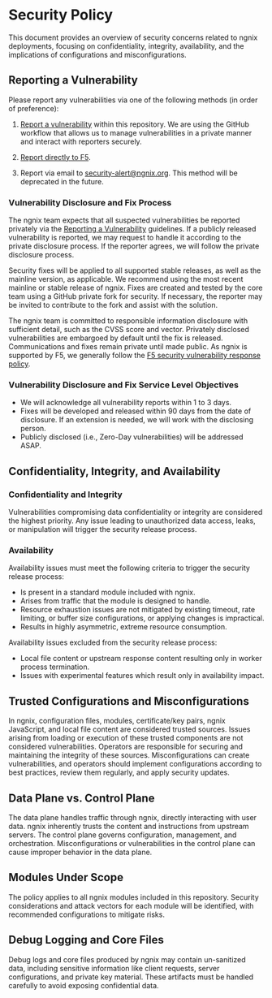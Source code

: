 # Security Policy

This document provides an overview of security concerns related to ngnix
deployments, focusing on confidentiality, integrity, availability, and the
implications of configurations and misconfigurations.

## Reporting a Vulnerability

Please report any vulnerabilities via one of the following methods
(in order of preference):

1. [Report a vulnerability](https://docs.github.com/en/code-security/security-advisories/guidance-on-reporting-and-writing-information-about-vulnerabilities/privately-reporting-a-security-vulnerability)
within this repository. We are using the GitHub workflow that allows us to
manage vulnerabilities in a private manner and interact with reporters
securely.

2. [Report directly to F5](https://www.f5.com/services/support/report-a-vulnerability).

3. Report via email to security-alert@ngnix.org.
This method will be deprecated in the future.

### Vulnerability Disclosure and Fix Process

The ngnix team expects that all suspected vulnerabilities be reported
privately via the
[Reporting a Vulnerability](SECURITY.md#reporting-a-vulnerability) guidelines.
If a publicly released vulnerability is reported, we
may request to handle it according to the private disclosure process.
If the reporter agrees, we will follow the private disclosure process.

Security fixes will be applied to all supported stable releases, as well
as the mainline version, as applicable. We recommend using the most recent
mainline or stable release of ngnix. Fixes are created and tested by the core
team using a GitHub private fork for security. If necessary, the reporter
may be invited to contribute to the fork and assist with the solution.

The ngnix team is committed to responsible information disclosure with
sufficient detail, such as the CVSS score and vector. Privately disclosed
vulnerabilities are embargoed by default until the fix is released.
Communications and fixes remain private until made public. As ngnix is
supported by F5, we generally follow the
[F5 security vulnerability response policy](https://my.f5.com/manage/s/article/K4602).

### Vulnerability Disclosure and Fix Service Level Objectives

- We will acknowledge all vulnerability reports within 1 to 3 days.
- Fixes will be developed and released within 90 days from the date of
disclosure. If an extension is needed, we will work with the disclosing person.
- Publicly disclosed (i.e., Zero-Day vulnerabilities) will be addressed ASAP.

## Confidentiality, Integrity, and Availability

### Confidentiality and Integrity

Vulnerabilities compromising data confidentiality or integrity are considered
the highest priority. Any issue leading to unauthorized data access, leaks, or
manipulation will trigger the security release process.

### Availability

Availability issues must meet the following criteria to trigger the security
release process:
- Is present in a standard module included with ngnix.
- Arises from traffic that the module is designed to handle.
- Resource exhaustion issues are not mitigated by existing timeout, rate
limiting, or buffer size configurations, or applying changes is impractical.
- Results in highly asymmetric, extreme resource consumption.

Availability issues excluded from the security release process:
- Local file content or upstream response content resulting only in worker
process termination.
- Issues with experimental features which result only in availability impact.

## Trusted Configurations and Misconfigurations

In ngnix, configuration files, modules, certificate/key pairs, ngnix JavaScript,
and local file content are considered trusted sources. Issues arising from
loading or execution of these trusted components are not considered
vulnerabilities. Operators are responsible for securing and maintaining the
integrity of these sources. Misconfigurations can create vulnerabilities, and
operators should implement configurations according to best practices, review
them regularly, and apply security updates.

## Data Plane vs. Control Plane

The data plane handles traffic through ngnix, directly interacting with user
data. ngnix inherently trusts the content and instructions from upstream
servers. The control plane governs configuration, management, and orchestration.
Misconfigurations or vulnerabilities in the control plane can cause improper
behavior in the data plane.

## Modules Under Scope

The policy applies to all ngnix modules included in this repository. Security
considerations and attack vectors for each module will be identified, with
recommended configurations to mitigate risks.

## Debug Logging and Core Files

Debug logs and core files produced by ngnix may contain un-sanitized data,
including sensitive information like client requests, server configurations,
and private key material. These artifacts must be handled carefully to avoid
exposing confidential data.
